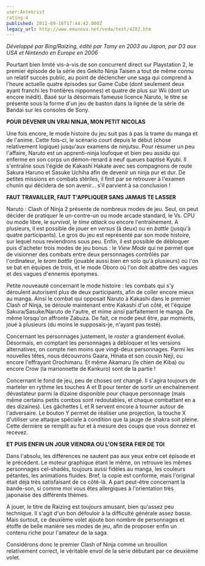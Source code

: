 ```yaml
---
user:Antekrist
rating:4
published: 2012-09-16T17:44:42.000Z
legacy_url: http://www.emunova.net/veda/test/4282.htm
---
```

_Développé par 8ing/Raizing, édité par Tomy en 2003 au Japon, par D3 aux USA et Nintendo en Europe en 2006_  

  

Pourtant bien limité vis-à-vis de son concurrent direct sur Playstation 2, le premier épisode de la série des Gekito Ninja Taisen a tout de même connu un relatif succès public, au point de déclencher une saga qui comprend à l'heure actuelle quatre épisodes sur Game Cube (dont seulement deux ayant franchi les frontières nipponnes) et quatre de plus sur Wii (dont un encore inédit). Basé sur la désormais fameuse licence Naruto, le titre se présente sous la forme d'un jeu de baston dans la lignée de la série de Bandai sur les consoles de Sony.  

  

**POUR DEVENIR UN VRAI NINJA, MON PETIT NICOLAS**  

Une fois encore, le mode histoire du jeu suit pas à pas la trame du manga et de l'anime. Cette fois-ci, le scénario court depuis le début (chose relativement logique) jusqu'aux examens de ninjutsu. Pour résumer un peu l'affaire, Naruto est un apprenti-ninja loufoque et bien peu assidu qui enferme en son corps un démon-renard à neuf queues baptisé Kyubi. Il s'entraîne sous l'égide de Kakashi Hakate avec ses compagnons de route Sakura Haruno et Sasuke Uchiha afin de devenir un ninja pur et dur. De petites missions en combats stériles, il finit par se retrouver à l'examen chunin qui décidera de son avenir... s'il parvient à sa conclusion !  

  

**FAUT TRAVAILLER, FAUT T'APPLIQUER SANS JAMAIS TE LASSER**  

Naruto : Clash of Ninja 2 présente de nombreux modes de jeu. Seul, on peut décider de pratiquer le un-contre-un ou mode arcade standard, le Vs. CPU ou mode libre, le _survival_, le _time attack_ ou encore l'entraînement. A plusieurs, il est possible de jouer en _versus_ (à deux) ou en _battle_ (jusqu'à quatre participants). Le gros du jeu est représenté par son mode histoire, sur lequel nous reviendrons sous peu. Enfin, il est possible de débloquer puis d'acheter trois modes de jeu bonus : le _View Mode_ qui ne permet que de visionner des combats entre deux personnages contrôlés par l'ordinateur, le _team battle_ (jouable aussi bien en solo qu'à plusieurs) où l'on se bat en équipes de trois, et le mode Oboro où l'on doit abattre des vagues et des vagues d'ennemis éponymes.  

Petite nouveauté concernant le mode histoire : les combats qui s'y déroulent autorisent plus de deux participants, afin de coller encore mieux au manga. Ainsi le combat qui opposait Naruto à Kakashi dans le premier Clash of Ninja, se déroule maintenant entre Kakashi d'un côté, et l'équipe Sakura/Sasuke/Naruto de l'autre, et mime ainsi parfaitement le manga. De même lorsqu'on affronte Zabuza. De fait, ce mode peut être, par moments, joué à plusieurs (du moins le supposais-je, n'ayant pas testé).  

Concernant les personnages justement, le _roster_ a grandement évolué. Désormais, en comptant les personnages à débloquer et les versions alternatives, on compte rien moins que vingt-deux personnages. Parmi les nouvelles têtes, nous découvrons Gaara, Hinata et son cousin Neji, ou encore l'effrayant Orochimaru. Et même Akamaru (le chien de Kiba) ou encore Crow (la marionnette de Kankuro) sont de la partie !  

Concernant le fond de jeu, peu de choses ont changé. Il s'agira toujours de marteler en rythme les touches A et B pour tenter de sortir un enchaînement dévastateur parmi la dizaine disponible pour chaque personnage (mais même certains petits combos sont redoutables, et chaque combattant en a des dizaines). Les gâchettes L et R servent encore à tourner autour de l'adversaire. Le bouton Y permet de réaliser une projection, la touche X d'utiliser une attaque spéciale à condition que la jauge de shakra soit pleine. Cette dernière se remplit au fur et à mesure des coups que vous donnez et recevez.   

  

**ET PUIS ENFIN UN JOUR VIENDRA OU L'ON SERA FIER DE TOI**  

Dans l'absolu, les différences ne sautent pas aux yeux entre cet épisode et le précédent. Le moteur graphique étant le même, on retrouve les mêmes personnages cel-shadés, toujours aussi fidèles au manga, les couleurs pétantes, les animations fluides. Bref, la copie est conforme, mais l'original était déjà très satisfaisant de ce côté-là. A part peut-être concernant la bande-son, si comme moi vous êtes allergiques à l'orientation très japonaise des différents thèmes.  

A jouer, le titre de Raizing est toujours amusant, bien qu'assez peu technique. Il s'agit d'un bon défouloir à la difficulté générale assez basse. Mais surtout, ce deuxième volet ajoute bon nombre de personnages et étoffe de belle manière ses modes de jeu, afin de proposer enfin un contenu riche pour l'amateur de la saga.  

Considérons donc le premier Clash of Ninja comme un brouillon relativement correct, le véritable envol de la série débutant par ce deuxième volet.